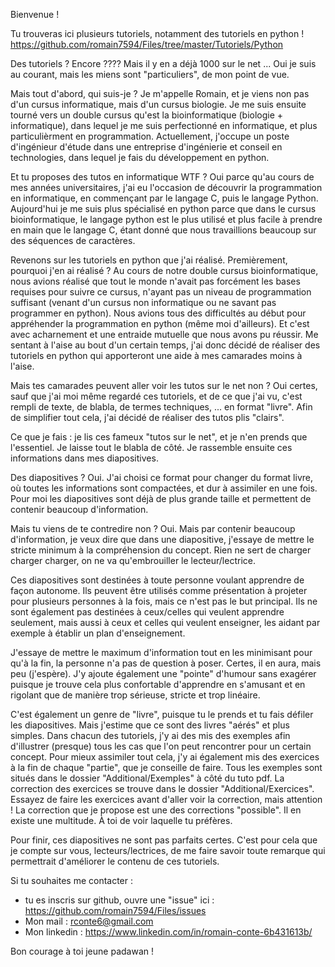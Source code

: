 Bienvenue !

Tu trouveras ici plusieurs tutoriels, notamment des tutoriels en python !
https://github.com/romain7594/Files/tree/master/Tutoriels/Python

Des tutoriels ? Encore ????
Mais il y en a déjà 1000 sur le net ... Oui je suis au courant, mais les miens sont "particuliers", de mon point de vue.

Mais tout d'abord, qui suis-je ?
Je m'appelle Romain, et je viens non pas d'un cursus informatique, mais d'un cursus biologie. Je me suis ensuite tourné vers un double cursus qu'est la bioinformatique (biologie + informatique), dans lequel je me suis perfectionné en informatique, et plus particulièrment en programmation. Actuellement, j'occupe un poste d'ingénieur d'étude dans une entreprise d'ingénierie et conseil en technologies, dans lequel je fais du développement en python.

Et tu proposes des tutos en informatique WTF ?
Oui parce qu'au cours de mes années universitaires, j'ai eu l'occasion de découvrir la programmation en informatique, en commençant par le langage C, puis le langage Python. Aujourd'hui je me suis plus spécialisé en python parce que dans le cursus bioinformatique, le langage python est le plus utilisé et plus facile à prendre en main que le langage C, étant donné que nous travaillions beaucoup sur des séquences de caractères.

Revenons sur les tutoriels en python que j'ai réalisé. Premièrement, pourquoi j'en ai réalisé ?
Au cours de notre double cursus bioinformatique, nous avions réalisé que tout le monde n'avait pas forcément les bases requises pour suivre ce cursus, n'ayant pas un niveau de programmation suffisant (venant d'un cursus non informatique ou ne savant pas programmer en python). Nous avions tous des difficultés au début pour appréhender la programmation en python (même moi d'ailleurs). Et c'est avec acharnement et une entraide mutuelle que nous avons pu réussir. Me sentant à l'aise au bout d'un certain temps, j'ai donc décidé de réaliser des tutoriels en python qui apporteront une aide à mes camarades moins à l'aise.

Mais tes camarades peuvent aller voir les tutos sur le net non ?
Oui certes, sauf que j'ai moi même regardé ces tutoriels, et de ce que j'ai vu, c'est rempli de texte, de blabla, de termes techniques, ... en format "livre". Afin de simplifier tout cela, j'ai décidé de réaliser des tutos plis "clairs".

Ce que je fais :
je lis ces fameux "tutos sur le net", et je n'en prends que l'essentiel. Je laisse tout le blabla de côté. Je rassemble ensuite ces informations dans mes diapositives.

Des diapositives ?
Oui. J'ai choisi ce format pour changer du format livre, où toutes les informations sont compactées, et dur à assimiler en une fois. Pour moi les diapositives sont déjà de plus grande taille et permettent de contenir beaucoup d'information.

Mais tu viens de te contredire non ?
Oui. Mais par contenir beaucoup d'information, je veux dire que dans une diapositive, j'essaye de mettre le stricte minimum à la compréhension du concept. Rien ne sert de charger charger charger, on ne va qu'embrouiller le lecteur/lectrice.

Ces diapositives sont destinées à toute personne voulant apprendre de façon autonome. Ils peuvent être utilisés comme présentation à projeter pour plusieurs personnes à la fois, mais ce n'est pas le but principal. Ils ne sont également pas destinées à ceux/celles qui veulent apprendre seulement, mais aussi à ceux et celles qui veulent enseigner, les aidant par exemple à établir un plan d'enseignement.

J'essaye de mettre le maximum d'information tout en les minimisant pour qu'à la fin, la personne n'a pas de question à poser. Certes, il en aura, mais peu (j'espère). J'y ajoute également une "pointe" d'humour sans exagérer puisque je trouve cela plus confortable d'apprendre en s'amusant et en rigolant que de manière trop sérieuse, stricte et trop linéaire.

C'est également un genre de "livre", puisque tu le prends et tu fais défiler les diapositives. Mais j'estime que ce sont des livres "aérés" et plus simples. Dans chacun des tutoriels, j'y ai des mis des exemples afin d'illustrer (presque) tous les cas que l'on peut rencontrer pour un certain concept. Pour mieux assimiler tout cela, j'y ai également mis des exercices à la fin de chaque "partie", que je conseille de faire. Tous les exemples sont situés dans le dossier "Additional/Exemples" à côté du tuto pdf. La correction des exercices se trouve dans le dossier "Additional/Exercices". Essayez de faire les exercices avant d'aller voir la correction, mais attention ! La correction que je propose est une des corrections "possible". Il en existe une multitude. À toi de voir laquelle tu préfères.

Pour finir, ces diapositives ne sont pas parfaits certes. C'est pour cela que je compte sur vous, lecteurs/lectrices, de me faire savoir toute remarque qui permettrait d'améliorer le contenu de ces tutoriels.

Si tu souhaites me contacter :
- tu es inscris sur github, ouvre une "issue" ici : https://github.com/romain7594/Files/issues
- Mon mail : rconte6@gmail.com
- Mon linkedin : https://www.linkedin.com/in/romain-conte-6b431613b/

Bon courage à toi jeune padawan !
